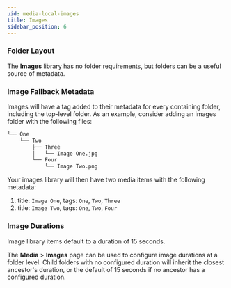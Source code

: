 ```yaml
---
uid: media-local-images
title: Images
sidebar_position: 6
---
```


### Folder Layout

The **Images** library has no folder requirements, but folders can be a useful source of metadata.

### Image Fallback Metadata

Images will have a tag added to their metadata for every containing folder, including the top-level folder. As an example, consider adding an images folder with the following files:

```bash
└── One
    └── Two
        ├── Three
        │   └── Image One.jpg
        └── Four
            └── Image Two.png
```

Your images library will then have two media items with the following metadata:

1. title: `Image One`, tags: `One`, `Two`, `Three`
2. title: `Image Two`, tags: `One`, `Two`, `Four`

### Image Durations

Image library items default to a duration of 15 seconds.

The **Media** > **Images** page can be used to configure image durations at a folder level. Child folders with no configured duration will inherit the closest ancestor's duration, or the default of 15 seconds if no ancestor has a configured duration.
